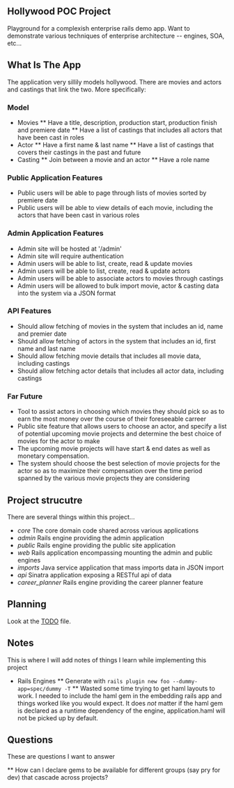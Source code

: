 ## Hollywood POC Project

Playground for a complexish enterprise rails demo app.  Want to demonstrate
various techniques of enterprise architecture -- engines, SOA, etc...

## What Is The App
The application very sillily models hollywood.  There are movies and actors
and castings that link the two.  More specifically:

### Model
* Movies
** Have a title, description, production start, production finish and premiere
date
** Have a list of castings that includes all actors that have been cast in roles
* Actor
** Have a first name & last name
** Have a list of castings that covers their castings in the past and future
* Casting
** Join between a movie and an actor
** Have a role name

### Public Application Features
* Public users will be able to page through lists of movies sorted by premiere
date
* Public users will be able to view details of each movie, including the actors
that have been cast in various roles

### Admin Application Features
* Admin site will be hosted at '/admin'
* Admin site will require authentication
* Admin users will be able to list, create, read & update movies
* Admin users will be able to list, create, read & update actors
* Admin users will be able to associate actors to movies through castings
* Admin users will be allowed to bulk import movie, actor & casting data into
the system via a JSON format

### API Features
* Should allow fetching of movies in the system that includes an id, name and
premier date
* Should allow fetching of actors in the system that includes an id, first name
and last name
* Should allow fetching movie details that includes all movie data, including
castings
* Should allow fetching actor details that includes all actor data, including
castings

### Far Future
* Tool to assist actors in choosing which movies they should pick so as to
earn the most money over the course of their foreseeable carreer
* Public site feature that allows users to choose an actor, and specify a list
of potential upcoming movie projects and determine the best choice of movies
for the actor to make
* The upcoming movie projects will have start & end dates as well as monetary
compensation.
* The system should choose the best selection of movie projects for the actor
so as to maximize their compensation over the time period spanned by the
various movie projects they are considering


## Project strucutre
There are several things within this project...

* *core* The core domain code shared across various applications
* *admin* Rails engine providing the admin application
* *public* Rails engine providing the public site application
* *web* Rails application encompassing mounting the admin and public engines
* *imports* Java service application that mass imports data in JSON import
* *api* Sinatra application exposing a RESTful api of data
* *career_planner* Rails engine providing the career planner feature

## Planning
Look at the [TODO](TODO) file.

## Notes
This is where I will add notes of things I learn while implementing this project

* Rails Engines
** Generate with ```rails plugin new foo --dummy-app=spec/dummy -T```
** Wasted some time trying to get haml layouts to work.  I needed to include
the haml gem in the embedding rails app and things worked like you would
expect.  It does *not* matter if the haml gem is declared as a runtime
dependency of the engine, application.haml will not be picked up by default.

## Questions
These are questions I want to answer

** How can I declare gems to be available for different groups (say pry for dev)
that cascade across projects?

